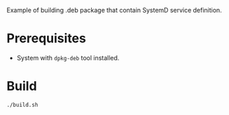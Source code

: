 Example of building .deb package that contain SystemD service definition.

# Prerequisites

- System with `dpkg-deb` tool installed.

# Build

```bash
./build.sh
```
